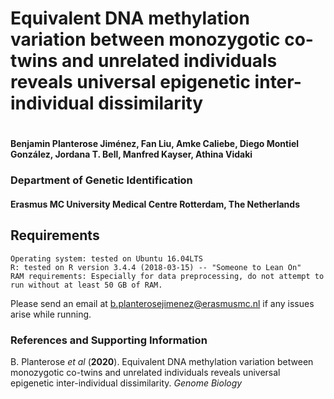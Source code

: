 

# Equivalent DNA methylation variation between monozygotic co-twins and unrelated individuals reveals universal epigenetic inter-individual dissimilarity
#
#### Benjamin Planterose Jiménez, Fan Liu, Amke Caliebe, Diego Montiel González, Jordana T. Bell, Manfred Kayser, Athina Vidaki

### Department of Genetic Identification 
#### Erasmus MC University Medical Centre Rotterdam, The Netherlands

## Requirements

    Operating system: tested on Ubuntu 16.04LTS
    R: tested on R version 3.4.4 (2018-03-15) -- "Someone to Lean On"
    RAM requirements: Especially for data preprocessing, do not attempt to run without at least 50 GB of RAM.




Please send an email at b.planterosejimenez@erasmusmc.nl if any issues arise while running.

### References and Supporting Information
B. Planterose *et al* (**2020**). Equivalent DNA methylation variation between monozygotic co-twins and unrelated individuals reveals universal epigenetic inter-individual dissimilarity. *Genome Biology*





